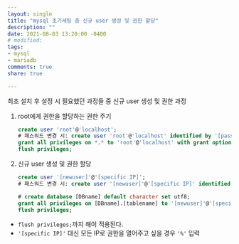 ```yaml
---
layout: single
title: "mysql 초기세팅 중 신규 user 생성 및 권한 할당"
description: ""
date: 2021-08-03 13:20:00 -0400
# modified: 
tags:
- mysql
- mariadb
comments: true
share: true

---
```




최초 설치 후 설정 시 필요했던 과정들 중 신규 user 생성 및 권한 과정



1. root에게 권한을 할당하는 권한 주기

   ```sql
   create user 'root'@'localhost';
   # 패스워드 변경 시: create user 'root'@'localhost' identified by '[password]';
   grant all privileges on *.* to 'root'@'localhost' with grant option;
   flush privileges;
   ```

   

2. 신규 user 생성 및 권한 할당

   ```sql
   create user '[newuser]'@'[specific IP]';
   # 패스워드 변경 시: create user '[newuser]'@'[specific IP]' identified by '[newuser_pw]';
   
   # create database [DBname] default character set utf8;
   grant all privileges on [DBname].[tablename] to '[newuser]'@'[specific IP]';
   flush privileges;
   ```

   

- `flush privileges;`까지 해야 적용된다.
- `'[specific IP]'` 대신 모든 IP로 권한을 열어주고 싶을 경우 `'%'` 입력

